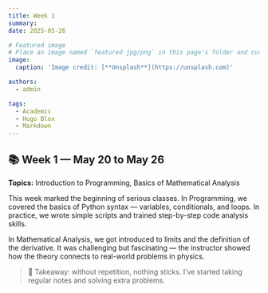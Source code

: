 ```yaml
---
title: Week 1
summary: 
date: 2025-05-26

# Featured image
# Place an image named `featured.jpg/png` in this page's folder and customize its options here.
image:
  caption: 'Image credit: [**Unsplash**](https://unsplash.com)'

authors:
  - admin

tags:
  - Academic
  - Hugo Blox
  - Markdown
---
```


## 📚 Week 1 — May 20 to May 26  

**Topics:** Introduction to Programming, Basics of Mathematical Analysis  

This week marked the beginning of serious classes. In Programming, we covered the basics of Python syntax — variables, conditionals, and loops. In practice, we wrote simple scripts and trained step-by-step code analysis skills.

In Mathematical Analysis, we got introduced to limits and the definition of the derivative. It was challenging but fascinating — the instructor showed how the theory connects to real-world problems in physics.

> 📌 Takeaway: without repetition, nothing sticks. I’ve started taking regular notes and solving extra problems.

